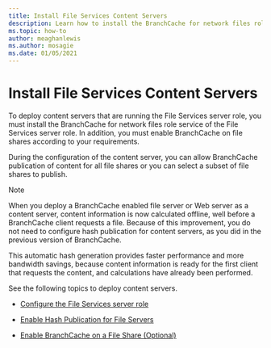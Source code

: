 ```yaml
---
title: Install File Services Content Servers
description: Learn how to install the BranchCache for network files role service of the File Services server role and enable BranchCache on file shares according to your requirements.
ms.topic: how-to
author: meaghanlewis
ms.author: mosagie
ms.date: 01/05/2021
---
```

# Install File Services Content Servers

To deploy content servers that are running the File Services server role, you must install the BranchCache for network files role service of the File Services server role. In addition, you must enable BranchCache on file shares according to your requirements.

During the configuration of the content server, you can allow BranchCache publication of content for all file shares or you can select a subset of file shares to publish.

> [!NOTE]
> When you deploy a BranchCache enabled file server or Web server as a content server, content information is now calculated offline, well before a BranchCache client requests a file. Because of this improvement, you do not need to configure hash publication for content servers, as you did in the previous version of BranchCache.
>
> This automatic hash generation provides faster performance and more bandwidth savings, because content information is ready for the first client that requests the content, and calculations have already been performed.

See the following topics to deploy content servers.

-   [Configure the File Services server role](../../branchcache/deploy/Configure-the-File-Services-server-role.md)

-   [Enable Hash Publication for File Servers](../../branchcache/deploy/Enable-Hash-Publication-for-File-Servers.md)

-   [Enable BranchCache on a File Share &#40;Optional&#41;](../../branchcache/deploy/enable-bc-on-file-share.md)



